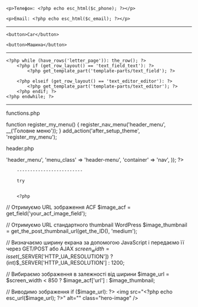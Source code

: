 <?php 
$c_phone = get_field('c_phone', 'option'); 
$c_email = get_field('c_email', 'option'); 

if ($c_phone): ?>
    <p>Телефон: <?php echo esc_html($c_phone); ?></p>
<?php endif; ?>

<?php if ($c_email): ?>
    <p>Email: <?php echo esc_html($c_email); ?></p>
<?php endif; ?>

-------------------

<?php
// Отримуємо поточний URL
$current_url = $_SERVER['REQUEST_URI'];

// Перевіряємо, чи є в URL "/en/"
if (strpos($current_url, '/en/') !== false): ?>
    <button>Car</button>
<?php else: ?>
    <button>Машина</button>
<?php endif; ?>

----------------

<?php if (have_rows('letter_page')): ?> <?php /* flexible field group */ ?>
    <?php while (have_rows('letter_page')): the_row(); ?>
        <?php if (get_row_layout() == 'text_field_text'): ?>
            <?php get_template_part('template-parts/text_field'); ?>

        <?php elseif (get_row_layout() == 'text_editor_editor'): ?>
            <?php get_template_part('template-parts/text_editor'); ?>
        <?php endif; ?>
    <?php endwhile; ?>
<?php endif; ?>


------
functions.php

function register_my_menu() {
    register_nav_menu('header_menu', __('Головне меню'));
}
add_action('after_setup_theme', 'register_my_menu');

header.php
<?php
        wp_nav_menu(array(
            'theme_location' => 'header_menu',
            'menu_class' => 'header-menu',
            'container' => 'nav',
        ));
        ?>


        -------------------------

        try


        <?php
// Отримуємо URL зображення ACF
$image_acf = get_field('your_acf_image_field');

// Отримуємо URL стандартного thumbnail WordPress
$image_thumbnail = get_the_post_thumbnail_url(get_the_ID(), 'medium');

// Визначаємо ширину екрана за допомогою JavaScript і передаємо її через GET/POST або AJAX
$screen_width = isset($_SERVER['HTTP_UA_RESOLUTION']) ? (int)$_SERVER['HTTP_UA_RESOLUTION'] : 1200;

// Вибираємо зображення в залежності від ширини
$image_url = $screen_width < 850 ? $image_acf['url'] : $image_thumbnail;

// Виводимо зображення
if ($image_url):
?>
  <img 
    src="<?php echo esc_url($image_url); ?>" 
    alt="<?php echo esc_attr($image_acf['alt'] ?? 'Hero Image'); ?>" 
    class="hero-image"
  />
<?php endif; ?>
